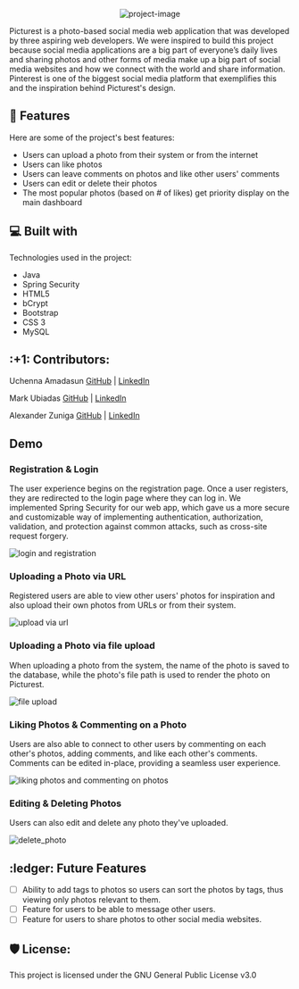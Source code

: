 <p align="center"><img src="https://socialify.git.ci/uamadasun/Picturest/image?description=1&amp;descriptionEditable=A%20community%20where%20you%20can%20share%20your%20world!&amp;font=KoHo&amp;forks=1&amp;issues=1&amp;name=1&amp;pattern=Plus&amp;pulls=1&amp;stargazers=1&amp;theme=Light" alt="project-image"></p>

<p id="description">Picturest is a photo-based social media web application that was developed by three aspiring web developers. We were inspired to build this project because social media applications are a big part of everyone’s daily lives and sharing photos and other forms of media make up a big part of social media websites and how we connect with the world and share information. Pinterest is one of the biggest social media platform that exemplifies this and the inspiration behind Picturest's design.</p>

<h2>🧐 Features</h2>

Here are some of the project's best features:

*   Users can upload a photo from their system or from the internet
*   Users can like photos
*   Users can leave comments on photos and like other users' comments
*   Users can edit or delete their photos
*   The most popular photos (based on # of likes) get priority display on the main dashboard

  
<h2>💻 Built with</h2>

Technologies used in the project:

*   Java
*   Spring Security
*   HTML5
*   bCrypt
*   Bootstrap
*   CSS 3
*   MySQL

<h2>:+1: Contributors: </h2>
<p>Uchenna Amadasun <a href="https://github.com/uamadasun"> GitHub</a> | <a href="https://www.linkedin.com/in/uchenna-amadasun/"> LinkedIn</a></p>
<p>Mark Ubiadas <a href="https://github.com/markubiadas"> GitHub</a> | <a href="https://www.linkedin.com/in/mark-ubiadas/"> LinkedIn</a></p>
<p>Alexander Zuniga <a href="https://github.com/Rthe3rd"> GitHub</a> | <a href="https://www.linkedin.com/in/alexander-zuniga-a7317534/"> LinkedIn</a></p> </p>



<h2>Demo</h2>

<h3>Registration & Login</h3>
<p>The user experience begins on the registration page. Once a user registers, they are redirected to the login page where they can log in. We implemented Spring Security for our web app, which gave us a more secure and  customizable way of implementing authentication, authorization, validation, and protection against common attacks, such as cross-site request forgery.</p>
<img src="https://media.giphy.com/media/djZOrfwuqHf1lzNWJI/giphy.gif" alt="login and registration"/>


<h3>Uploading a Photo via URL</h3>
<p>Registered users are able to view other users' photos for inspiration and also upload their own photos from URLs or from their system.</p>
<img src="https://media.giphy.com/media/2vtrOlfV9IImcYnowe/giphy.gif" alt="upload via url"/>

<h3>Uploading a Photo via file upload</h3>
<p>When uploading a photo from the system, the name of the photo is saved to the database, while the photo's file path is used to render the photo on Picturest.</p>
<img src="https://media.giphy.com/media/AT42jYLjS73F5vkvLG/giphy.gif" alt="file upload"/>

<h3>Liking Photos & Commenting on a Photo</h3>
<p>Users are also able to connect to other users by commenting on each other's photos, adding comments, and like each other's comments. Comments can be edited in-place, providing a seamless user experience.</p>
<img src="https://media.giphy.com/media/r6n1HmzkEqEIkTFy81/giphy.gif" alt="liking photos and commenting on photos"/>


<h3>Editing & Deleting Photos</h3>
<p> Users can also edit and delete any photo they've uploaded. </p>
<img src="https://media.giphy.com/media/hHktFZAlrR3SJom8Uv/giphy.gif" alt="delete_photo"/>

<h2>:ledger: Future Features</h2>

- [ ] Ability to add tags to photos so users can sort the photos by tags, thus viewing only photos relevant to them.
- [ ] Feature for users to be able to message other users.
- [ ] Feature for users to share photos to other social media websites.

<h2>🛡️ License:</h2>
This project is licensed under the GNU General Public License v3.0
 
